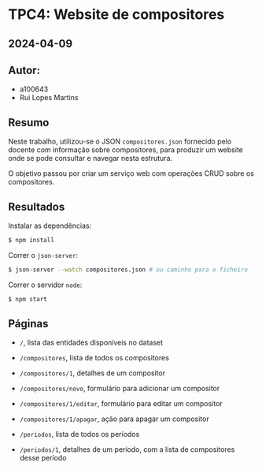 # TPC4: Website de compositores

## 2024-04-09

## Autor:

- a100643
- Rui Lopes Martins

## Resumo

Neste trabalho, utilizou-se o JSON `compositores.json` fornecido pelo docente com informação sobre compositores, para produzir um website onde se pode consultar e navegar nesta estrutura.

O objetivo passou por criar um serviço web com operações CRUD sobre os compositores.

## Resultados

Instalar as dependências:
```bash
$ npm install
```

Correr o `json-server`:
```bash
$ json-server --watch compositores.json # ou caminho para o ficheiro
```

Correr o servidor `node`:
```bash
$ npm start
```

## Páginas

- `/`, lista das entidades disponíveis no dataset

- `/compositores`, lista de todos os compositores
- `/compositores/1`, detalhes de um compositor
- `/compositores/novo`, formulário para adicionar um compositor
- `/compositores/1/editar`, formulário para editar um compositor
- `/compositores/1/apagar`, ação para apagar um compositor

- `/periodos`, lista de todos os períodos
- `/periodos/1`, detalhes de um período, com a lista de compositores desse período

